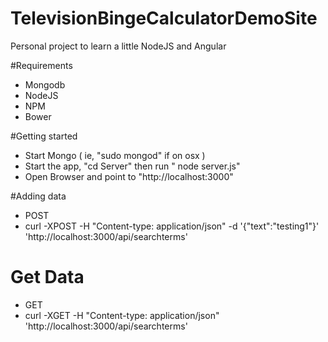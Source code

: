 # TelevisionBingeCalculatorDemoSite
Personal project to learn a little NodeJS and Angular

#Requirements
* Mongodb
* NodeJS
* NPM
* Bower

#Getting started
* Start Mongo ( ie, "sudo mongod" if on osx )
* Start the app, "cd Server" then run " node server.js"
* Open Browser and point to "http://localhost:3000"

#Adding data
* POST
* curl -XPOST -H "Content-type: application/json" -d '{"text":"testing1"}' 'http://localhost:3000/api/searchterms'

# Get Data
* GET
* curl -XGET -H "Content-type: application/json" 'http://localhost:3000/api/searchterms'
